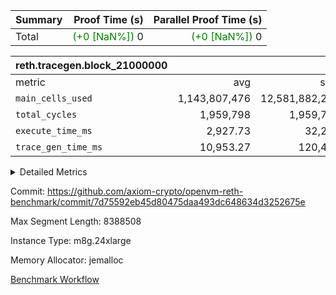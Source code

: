 | Summary | Proof Time (s) | Parallel Proof Time (s) |
|:---|---:|---:|
| Total | <span style='color: green'>(+0 [NaN%])</span> 0 | <span style='color: green'>(+0 [NaN%])</span> 0 |


| reth.tracegen.block_21000000 |||||
|:---|---:|---:|---:|---:|
|metric|avg|sum|max|min|
| `main_cells_used     ` |  1,143,807,476 |  12,581,882,236 |  1,923,758,659 |  289,600,688 |
| `total_cycles        ` |  1,959,798 |  1,959,798 |  1,959,798 |  1,959,798 |
| `execute_time_ms     ` |  2,927.73 |  32,205 |  6,154 |  268 |
| `trace_gen_time_ms   ` |  10,953.27 |  120,486 |  13,884 |  5,111 |



<details>
<summary>Detailed Metrics</summary>

| group | block_number | segment | trace_gen_time_ms | total_cycles | main_cells_used | execute_time_ms |
| --- | --- | --- | --- | --- | --- | --- |
| reth.tracegen.block_21000000 | 21000000 | 0 | 10,644 |  | 988,356,996 | 2,807 | 
| reth.tracegen.block_21000000 | 21000000 | 1 | 10,530 |  | 985,994,531 | 2,716 | 
| reth.tracegen.block_21000000 | 21000000 | 10 | 5,111 | 1,959,798 | 289,600,688 | 268 | 
| reth.tracegen.block_21000000 | 21000000 | 2 | 10,606 |  | 986,899,947 | 2,803 | 
| reth.tracegen.block_21000000 | 21000000 | 3 | 6,196 |  | 1,427,263,548 | 787 | 
| reth.tracegen.block_21000000 | 21000000 | 4 | 12,127 |  | 1,355,785,247 | 6,154 | 
| reth.tracegen.block_21000000 | 21000000 | 5 | 12,164 |  | 1,089,030,147 | 3,251 | 
| reth.tracegen.block_21000000 | 21000000 | 6 | 13,381 |  | 1,149,922,582 | 3,656 | 
| reth.tracegen.block_21000000 | 21000000 | 7 | 13,155 |  | 1,108,394,193 | 3,502 | 
| reth.tracegen.block_21000000 | 21000000 | 8 | 13,884 |  | 1,276,875,698 | 3,517 | 
| reth.tracegen.block_21000000 | 21000000 | 9 | 12,688 |  | 1,923,758,659 | 2,744 | 

</details>


Commit: https://github.com/axiom-crypto/openvm-reth-benchmark/commit/7d75592eb45d80475daa493dc648634d3252675e

Max Segment Length: 8388508

Instance Type: m8g.24xlarge

Memory Allocator: jemalloc

[Benchmark Workflow](https://github.com/axiom-crypto/openvm-reth-benchmark/actions/runs/13164662719)
